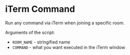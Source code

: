 # iTerm Command

Run any command via iTerm when joining a specific room.

Arguments of the script:

- `ROOM_NAME` - stringified name
- `COMMAND` - what you want executed in the iTerm window
